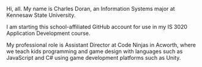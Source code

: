Hi, all. My name is Charles Doran, an Information Systems major at Kennesaw State University.

I am starting this school-affiliated GitHub account for use in my IS 3020 Application Development course.

My professional role is Assistant Director at Code Ninjas in Acworth, where we teach kids programming and game design with languages such as JavaScript and C# using game development platforms such as Unity.
